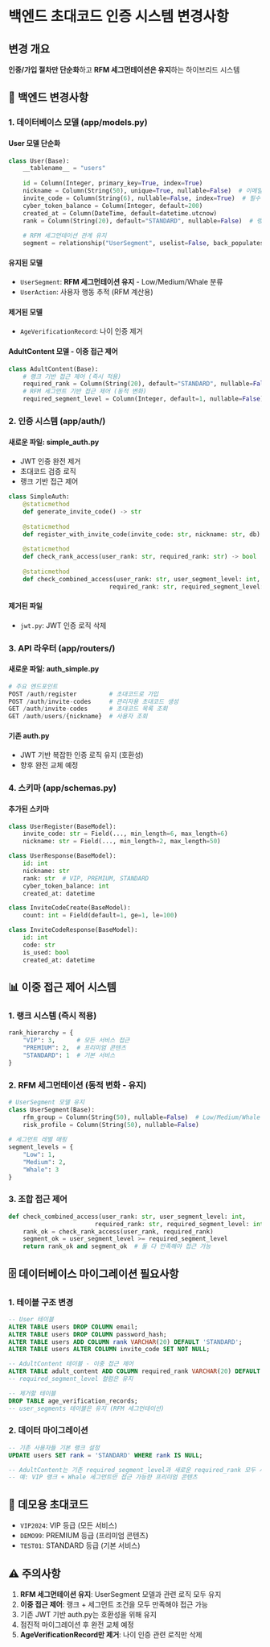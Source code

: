 # 백엔드 초대코드 인증 시스템 변경사항

## 변경 개요
**인증/가입 절차만 단순화**하고 **RFM 세그먼테이션은 유지**하는 하이브리드 시스템

## 🔧 백엔드 변경사항

### 1. 데이터베이스 모델 (app/models.py)

#### User 모델 단순화
```python
class User(Base):
    __tablename__ = "users"
    
    id = Column(Integer, primary_key=True, index=True)
    nickname = Column(String(50), unique=True, nullable=False)  # 이메일 제거
    invite_code = Column(String(6), nullable=False, index=True)  # 필수 초대코드
    cyber_token_balance = Column(Integer, default=200)
    created_at = Column(DateTime, default=datetime.utcnow)
    rank = Column(String(20), default="STANDARD", nullable=False)  # 랭크 시스템
    
    # RFM 세그먼테이션 관계 유지
    segment = relationship("UserSegment", uselist=False, back_populates="user")
```

#### 유지된 모델
- `UserSegment`: **RFM 세그먼테이션 유지** - Low/Medium/Whale 분류
- `UserAction`: 사용자 행동 추적 (RFM 계산용)

#### 제거된 모델
- `AgeVerificationRecord`: 나이 인증 제거

#### AdultContent 모델 - 이중 접근 제어
```python
class AdultContent(Base):
    # 랭크 기반 접근 제어 (즉시 적용)
    required_rank = Column(String(20), default="STANDARD", nullable=False)
    # RFM 세그먼트 기반 접근 제어 (동적 변화)
    required_segment_level = Column(Integer, default=1, nullable=False)
```

### 2. 인증 시스템 (app/auth/)

#### 새로운 파일: simple_auth.py
- JWT 인증 완전 제거
- 초대코드 검증 로직
- 랭크 기반 접근 제어

```python
class SimpleAuth:
    @staticmethod
    def generate_invite_code() -> str
    
    @staticmethod  
    def register_with_invite_code(invite_code: str, nickname: str, db) -> User
    
    @staticmethod
    def check_rank_access(user_rank: str, required_rank: str) -> bool
    
    @staticmethod
    def check_combined_access(user_rank: str, user_segment_level: int,
                            required_rank: str, required_segment_level: int) -> bool
```

#### 제거된 파일
- `jwt.py`: JWT 인증 로직 삭제

### 3. API 라우터 (app/routers/)

#### 새로운 파일: auth_simple.py
```python
# 주요 엔드포인트
POST /auth/register         # 초대코드로 가입
POST /auth/invite-codes     # 관리자용 초대코드 생성  
GET /auth/invite-codes      # 초대코드 목록 조회
GET /auth/users/{nickname}  # 사용자 조회
```

#### 기존 auth.py 
- JWT 기반 복잡한 인증 로직 유지 (호환성)
- 향후 완전 교체 예정

### 4. 스키마 (app/schemas.py)

#### 추가된 스키마
```python
class UserRegister(BaseModel):
    invite_code: str = Field(..., min_length=6, max_length=6)
    nickname: str = Field(..., min_length=2, max_length=50)

class UserResponse(BaseModel):
    id: int
    nickname: str
    rank: str  # VIP, PREMIUM, STANDARD
    cyber_token_balance: int
    created_at: datetime

class InviteCodeCreate(BaseModel):
    count: int = Field(default=1, ge=1, le=100)

class InviteCodeResponse(BaseModel):
    id: int
    code: str
    is_used: bool
    created_at: datetime
```

## 📊 이중 접근 제어 시스템

### 1. 랭크 시스템 (즉시 적용)
```python
rank_hierarchy = {
    "VIP": 3,      # 모든 서비스 접근
    "PREMIUM": 2,  # 프리미엄 콘텐츠
    "STANDARD": 1  # 기본 서비스
}
```

### 2. RFM 세그먼테이션 (동적 변화 - 유지)
```python
# UserSegment 모델 유지
class UserSegment(Base):
    rfm_group = Column(String(50), nullable=False)  # Low/Medium/Whale
    risk_profile = Column(String(50), nullable=False)
    
# 세그먼트 레벨 매핑
segment_levels = {
    "Low": 1,
    "Medium": 2, 
    "Whale": 3
}
```

### 3. 조합 접근 제어
```python
def check_combined_access(user_rank: str, user_segment_level: int,
                        required_rank: str, required_segment_level: int) -> bool:
    rank_ok = check_rank_access(user_rank, required_rank)
    segment_ok = user_segment_level >= required_segment_level
    return rank_ok and segment_ok  # 둘 다 만족해야 접근 가능
```

## 🗄️ 데이터베이스 마이그레이션 필요사항

### 1. 테이블 구조 변경
```sql
-- User 테이블
ALTER TABLE users DROP COLUMN email;
ALTER TABLE users DROP COLUMN password_hash;
ALTER TABLE users ADD COLUMN rank VARCHAR(20) DEFAULT 'STANDARD';
ALTER TABLE users ALTER COLUMN invite_code SET NOT NULL;

-- AdultContent 테이블 - 이중 접근 제어  
ALTER TABLE adult_content ADD COLUMN required_rank VARCHAR(20) DEFAULT 'STANDARD';
-- required_segment_level 컬럼은 유지

-- 제거할 테이블
DROP TABLE age_verification_records;
-- user_segments 테이블은 유지 (RFM 세그먼테이션)
```

### 2. 데이터 마이그레이션
```sql
-- 기존 사용자들 기본 랭크 설정
UPDATE users SET rank = 'STANDARD' WHERE rank IS NULL;

-- AdultContent는 기존 required_segment_level과 새로운 required_rank 모두 사용
-- 예: VIP 랭크 + Whale 세그먼트만 접근 가능한 프리미엄 콘텐츠
```

## 🔑 데모용 초대코드
- `VIP2024`: VIP 등급 (모든 서비스)
- `DEMO99`: PREMIUM 등급 (프리미엄 콘텐츠)
- `TEST01`: STANDARD 등급 (기본 서비스)

## ⚠️ 주의사항
1. **RFM 세그먼테이션 유지**: UserSegment 모델과 관련 로직 모두 유지
2. **이중 접근 제어**: 랭크 + 세그먼트 조건을 모두 만족해야 접근 가능
3. 기존 JWT 기반 auth.py는 호환성을 위해 유지
4. 점진적 마이그레이션 후 완전 교체 예정
5. **AgeVerificationRecord만 제거**: 나이 인증 관련 로직만 삭제
